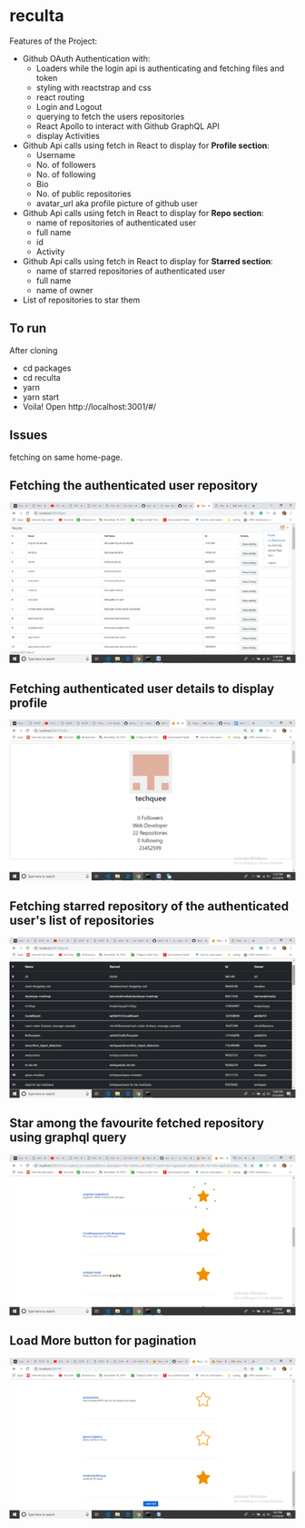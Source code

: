 # reculta
Features of the Project:

- Github OAuth Authentication with:
  - Loaders while the login api is authenticating and fetching files and token
  - styling with reactstrap and css 
  - react routing
  - Login and Logout
  - querying to fetch the users repositories
  - React Apollo to interact with Github GraphQL API
  - display Activities
- Github Api calls using fetch in React to display for **Profile section**:
  - Username
  - No. of followers
  - No. of following
  - Bio
  - No. of public repositories
  - avatar_url aka profile picture of github user
- Github Api calls using fetch in React to display for **Repo section**:
  - name of repositories of authenticated user
  - full name
  - id
  - Activity
- Github Api calls using fetch in React to display for **Starred section**:
  - name of starred repositories of authenticated user
  - full name
  - name of owner
- List of repositories to star them

## To run
After cloning
- cd packages
- cd reculta
- yarn
- yarn start
- Voila! Open http://localhost:3001/#/

## Issues
fetching on same home-page.

## Fetching the authenticated user repository

![Image](https://raw.githubusercontent.com/techquee/reculta/master/images/image%20(1).png)

## Fetching authenticated user details to display profile

![Image](https://raw.githubusercontent.com/techquee/reculta/master/images/image%20(2).png)

## Fetching starred repository of the authenticated user's list of repositories

![Image](https://raw.githubusercontent.com/techquee/reculta/master/images/image.png)

## Star among the favourite fetched repository using graphql query

![Image](https://raw.githubusercontent.com/techquee/reculta/master/images/image%20(4).png)

## Load More button for pagination

![Image](https://raw.githubusercontent.com/techquee/reculta/master/images/image%20(3).png)
